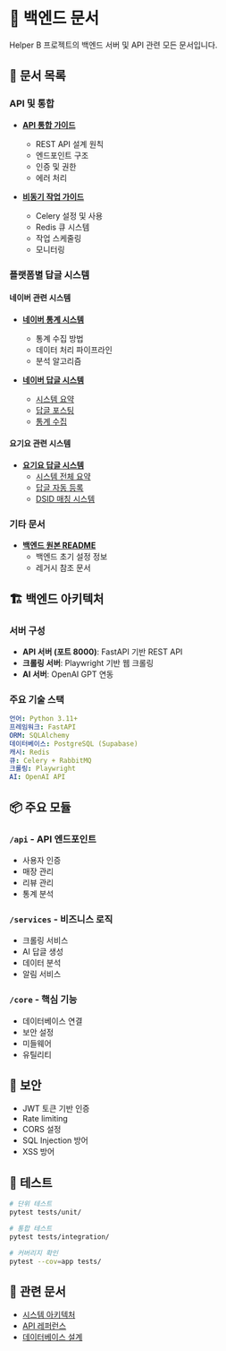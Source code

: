 # 🔧 백엔드 문서

Helper B 프로젝트의 백엔드 서버 및 API 관련 모든 문서입니다.

## 📄 문서 목록

### API 및 통합
- **[API 통합 가이드](api_integration_guide.md)**
  - REST API 설계 원칙
  - 엔드포인트 구조
  - 인증 및 권한
  - 에러 처리

- **[비동기 작업 가이드](async_jobs_guide.md)**
  - Celery 설정 및 사용
  - Redis 큐 시스템
  - 작업 스케줄링
  - 모니터링

### 플랫폼별 답글 시스템

#### 네이버 관련 시스템
- **[네이버 통계 시스템](README_naver_statistics.md)**
  - 통계 수집 방법
  - 데이터 처리 파이프라인
  - 분석 알고리즘

- **[네이버 답글 시스템](naver_reply_system/)**
  - [시스템 요약](naver_reply_system/NAVER_REPLY_SYSTEM_SUMMARY.md)
  - [답글 포스팅](naver_reply_system/README_reply_posting.md)
  - [통계 수집](naver_reply_system/README_statistics.md)

#### 요기요 관련 시스템
- **[요기요 답글 시스템](yogiyo_reply_system/)**
  - [시스템 전체 요약](yogiyo_reply_system/YOGIYO_SYSTEM_SUMMARY.md)
  - [답글 자동 등록](yogiyo_reply_system/README.md)
  - [DSID 매칭 시스템](../../backend/core/README_YOGIYO_DSID.md)

### 기타 문서
- **[백엔드 원본 README](backend_original_README.md)**
  - 백엔드 초기 설정 정보
  - 레거시 참조 문서

## 🏗️ 백엔드 아키텍처

### 서버 구성
- **API 서버 (포트 8000)**: FastAPI 기반 REST API
- **크롤링 서버**: Playwright 기반 웹 크롤링
- **AI 서버**: OpenAI GPT 연동

### 주요 기술 스택
```yaml
언어: Python 3.11+
프레임워크: FastAPI
ORM: SQLAlchemy
데이터베이스: PostgreSQL (Supabase)
캐시: Redis
큐: Celery + RabbitMQ
크롤링: Playwright
AI: OpenAI API
```

## 📦 주요 모듈

### `/api` - API 엔드포인트
- 사용자 인증
- 매장 관리
- 리뷰 관리
- 통계 분석

### `/services` - 비즈니스 로직
- 크롤링 서비스
- AI 답글 생성
- 데이터 분석
- 알림 서비스

### `/core` - 핵심 기능
- 데이터베이스 연결
- 보안 설정
- 미들웨어
- 유틸리티

## 🔐 보안

- JWT 토큰 기반 인증
- Rate limiting
- CORS 설정
- SQL Injection 방어
- XSS 방어

## 🧪 테스트

```bash
# 단위 테스트
pytest tests/unit/

# 통합 테스트
pytest tests/integration/

# 커버리지 확인
pytest --cov=app tests/
```

## 🔗 관련 문서
- [시스템 아키텍처](../01-architecture/SYSTEM_ARCHITECTURE.md)
- [API 레퍼런스](../01-architecture/API_REFERENCE.md)
- [데이터베이스 설계](../01-architecture/DATABASE_DESIGN.md)